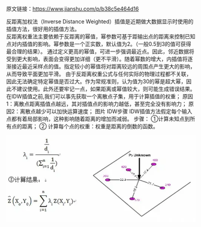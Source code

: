 原文链接：https://www.jianshu.com/p/b38c5e464d16

反距离加权法（Inverse Distance Weighted）插值是近期做大数据显示时使用的插值方法，很好用的插值方法。  
反距离权重法主要依赖于反距离的幂值，幂参数可基于距输出点的距离来控制已知点对内插值的影响。幂参数是一个正实数，默认值为2。（一般0.5到3的值可获得最合理的结果）。
通过定义更高的幂值，可进一步强调最近点。因此，邻近数据将受到更大影响，表面会变得更加详细（更不平滑）。随着幂数的增大，内插值将逐渐接近最近采样点的值。指定较小的幂值将对距离较远的周围点产生更大的影响，从而导致平面更加平滑。
由于反距离权重公式与任何实际的物理过程都不关联，因此无法确定特定幂值是否过大。作为常规准则，认为值为30的幂是超大幂，因此不建议使用。此外还要牢记一点，如果距离或幂值较大，则可能生成错误结果。
在IDW插值之前,我们可以事先获取一个离散点子集，用于计算插值的权重；
原因1：离散点距离插值点越远，其对插值点的影响力越低，甚至完全没有影响力；
原因2：离散点越少可以加快运算速度；
图片
IDW步骤
IDW插值方法假定每个输入点都有着局部影响，这种影响随着距离的增加而减弱。
步骤：
①计算未知点到所有点的距离；
② 计算每个点的权重：权重是距离的倒数的函数。

![](../images/1.webp)
